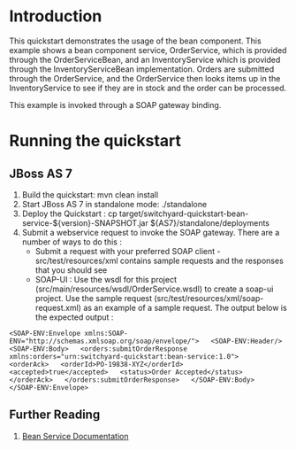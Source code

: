 Introduction
============
This quickstart demonstrates the usage of the bean component.   This example shows a bean component service, OrderService, which is provided through the OrderServiceBean, and an InventoryService which is provided through the InventoryServiceBean implementation.    Orders are submitted through the OrderService, and the OrderService then looks items up in the InventoryService to see if they are in stock and the order can be processed.

This example is invoked through a SOAP gateway binding.  

Running the quickstart
======================

JBoss AS 7
----------
1. Build the quickstart:
    mvn clean install
2. Start JBoss AS 7 in standalone mode:
    ./standalone
3. Deploy the Quickstart : 
    cp target/switchyard-quickstart-bean-service-${version}-SNAPSHOT.jar ${AS7}/standalone/deployments
4. Submit a webservice request to invoke the SOAP gateway.  There are a
   number of ways to do this :
      - Submit a request with your preferred SOAP client - 
	src/test/resources/xml contains sample requests and the responses
	that you should see
      - SOAP-UI : Use the wsdl for this project (src/main/resources/wsdl/OrderService.wsdl) to create a soap-ui project.    Use the sample request (src/test/resources/xml/soap-request.xml) as an example of a sample request.  The output below is the expected output :


`<SOAP-ENV:Envelope xmlns:SOAP-ENV="http://schemas.xmlsoap.org/soap/envelope/">  
   <SOAP-ENV:Header/>  
       <SOAP-ENV:Body>  
           <orders:submitOrderResponse xmlns:orders="urn:switchyard-quickstart:bean-service:1.0">  
               <orderAck>  
                   <orderId>PO-19838-XYZ</orderId>  
                   <accepted>true</accepted>  
                   <status>Order Accepted</status>  
               </orderAck>  
           </orders:submitOrderResponse>  
       </SOAP-ENV:Body>  
</SOAP-ENV:Envelope>`

## Further Reading

1. [Bean Service Documentation](https://docs.jboss.org/author/display/SWITCHYARD/Bean+Services)

